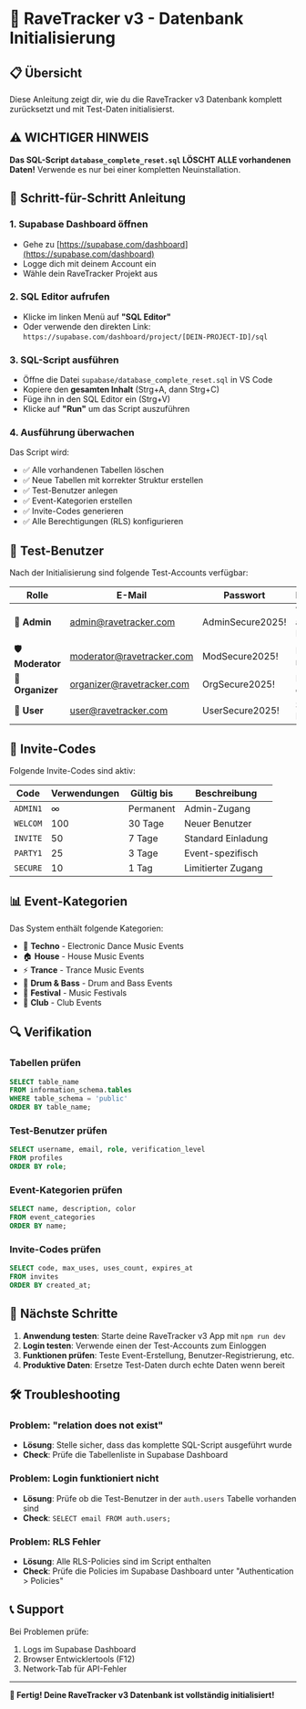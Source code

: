 # 🚀 RaveTracker v3 - Datenbank Initialisierung

## 📋 Übersicht

Diese Anleitung zeigt dir, wie du die RaveTracker v3 Datenbank komplett zurücksetzt und mit Test-Daten initialisierst.

## ⚠️ WICHTIGER HINWEIS

**Das SQL-Script `database_complete_reset.sql` LÖSCHT ALLE vorhandenen Daten!**
Verwende es nur bei einer kompletten Neuinstallation.

## 🔧 Schritt-für-Schritt Anleitung

### 1. Supabase Dashboard öffnen
- Gehe zu [https://supabase.com/dashboard](https://supabase.com/dashboard)
- Logge dich mit deinem Account ein
- Wähle dein RaveTracker Projekt aus

### 2. SQL Editor aufrufen
- Klicke im linken Menü auf **"SQL Editor"**
- Oder verwende den direkten Link: `https://supabase.com/dashboard/project/[DEIN-PROJECT-ID]/sql`

### 3. SQL-Script ausführen
- Öffne die Datei `supabase/database_complete_reset.sql` in VS Code
- Kopiere den **gesamten Inhalt** (Strg+A, dann Strg+C)
- Füge ihn in den SQL Editor ein (Strg+V)
- Klicke auf **"Run"** um das Script auszuführen

### 4. Ausführung überwachen
Das Script wird:
- ✅ Alle vorhandenen Tabellen löschen
- ✅ Neue Tabellen mit korrekter Struktur erstellen
- ✅ Test-Benutzer anlegen
- ✅ Event-Kategorien erstellen
- ✅ Invite-Codes generieren
- ✅ Alle Berechtigungen (RLS) konfigurieren

## 👥 Test-Benutzer

Nach der Initialisierung sind folgende Test-Accounts verfügbar:

| Rolle | E-Mail | Passwort | Beschreibung |
|-------|---------|----------|--------------|
| 👑 **Admin** | admin@ravetracker.com | AdminSecure2025! | Vollzugriff auf alle Funktionen |
| 🛡️ **Moderator** | moderator@ravetracker.com | ModSecure2025! | Kann Events moderieren |
| 🎪 **Organizer** | organizer@ravetracker.com | OrgSecure2025! | Kann Events erstellen |
| 👤 **User** | user@ravetracker.com | UserSecure2025! | Standard-Benutzer |

## 🎫 Invite-Codes

Folgende Invite-Codes sind aktiv:

| Code | Verwendungen | Gültig bis | Beschreibung |
|------|-------------|------------|--------------|
| `ADMIN1` | ∞ | Permanent | Admin-Zugang |
| `WELCOM` | 100 | 30 Tage | Neuer Benutzer |
| `INVITE` | 50 | 7 Tage | Standard Einladung |
| `PARTY1` | 25 | 3 Tage | Event-spezifisch |
| `SECURE` | 10 | 1 Tag | Limitierter Zugang |

## 📊 Event-Kategorien

Das System enthält folgende Kategorien:

- 🎵 **Techno** - Electronic Dance Music Events
- 🏠 **House** - House Music Events  
- ⚡ **Trance** - Trance Music Events
- 🎹 **Drum & Bass** - Drum and Bass Events
- 🎪 **Festival** - Music Festivals
- 👥 **Club** - Club Events

## 🔍 Verifikation

### Tabellen prüfen
```sql
SELECT table_name 
FROM information_schema.tables 
WHERE table_schema = 'public' 
ORDER BY table_name;
```

### Test-Benutzer prüfen
```sql
SELECT username, email, role, verification_level 
FROM profiles 
ORDER BY role;
```

### Event-Kategorien prüfen
```sql
SELECT name, description, color 
FROM event_categories 
ORDER BY name;
```

### Invite-Codes prüfen
```sql
SELECT code, max_uses, uses_count, expires_at 
FROM invites 
ORDER BY created_at;
```

## 🚀 Nächste Schritte

1. **Anwendung testen**: Starte deine RaveTracker v3 App mit `npm run dev`
2. **Login testen**: Verwende einen der Test-Accounts zum Einloggen
3. **Funktionen prüfen**: Teste Event-Erstellung, Benutzer-Registrierung, etc.
4. **Produktive Daten**: Ersetze Test-Daten durch echte Daten wenn bereit

## 🛠️ Troubleshooting

### Problem: "relation does not exist"
- **Lösung**: Stelle sicher, dass das komplette SQL-Script ausgeführt wurde
- **Check**: Prüfe die Tabellenliste in Supabase Dashboard

### Problem: Login funktioniert nicht
- **Lösung**: Prüfe ob die Test-Benutzer in der `auth.users` Tabelle vorhanden sind
- **Check**: `SELECT email FROM auth.users;`

### Problem: RLS Fehler
- **Lösung**: Alle RLS-Policies sind im Script enthalten
- **Check**: Prüfe die Policies im Supabase Dashboard unter "Authentication > Policies"

## 📞 Support

Bei Problemen prüfe:
1. Logs im Supabase Dashboard
2. Browser Entwicklertools (F12)
3. Network-Tab für API-Fehler

---

**🎉 Fertig! Deine RaveTracker v3 Datenbank ist vollständig initialisiert!**
